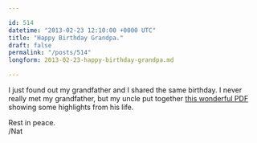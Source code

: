 ```yaml
---

id: 514
datetime: "2013-02-23 12:10:00 +0000 UTC"
title: "Happy Birthday Grandpa."
draft: false
permalink: "/posts/514"
longform: 2013-02-23-happy-birthday-grandpa.md

---
```


I just found out my grandfather and I shared the same birthday. I never really met my grandfather, but my uncle put together [this wonderful PDF](/images/2013/2/GWD2013.pdf) showing some highlights from his life.

Rest in peace.  
/Nat

